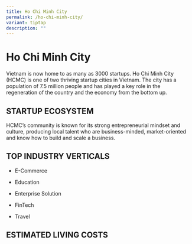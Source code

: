 ```yaml
---
title: Ho Chi Minh City
permalink: /ho-chi-minh-city/
variant: tiptap
description: ""
---
```

<h1><strong>Ho Chi Minh City</strong></h1>
<p>Vietnam is now home to as many as 3000 startups. Ho Chi Minh City (HCMC)
is one of two thriving startup cities in Vietnam. The city has a population
of 7.5 million people and has played a key role in the regeneration of
the country and the economy from the bottom up.</p>
<h2><strong>STARTUP ECOSYSTEM</strong></h2>
<p>HCMC’s community is known for its strong entrepreneurial mindset and culture,
producing local talent who are business-minded, market-oriented and know
how to build and scale a business.</p>
<h2><strong>TOP INDUSTRY VERTICALS</strong></h2>
<p></p>
<ul data-tight="true" class="tight">
<li>
<p>E-Commerce</p>
</li>
<li>
<p>Education</p>
</li>
<li>
<p>Enterprise Solution</p>
</li>
<li>
<p>FinTech</p>
</li>
<li>
<p>Travel</p>
</li>
</ul>
<p></p>
<h2><strong>ESTIMATED LIVING COSTS​</strong></h2>
<p></p>